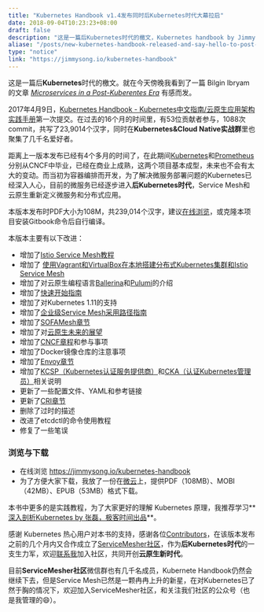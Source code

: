 ```yaml
---
title: "Kubernetes Handbook v1.4发布同时后Kubernetes时代大幕拉启"
date: 2018-09-04T10:23:23+08:00
draft: false
description: "这是一篇后Kubernetes时代的檄文，Kubernetes handbook by Jimmy Song v1.4发布，云原生的下一个重心是Service Mesh！"
aliase: "/posts/new-kubernetes-handbook-released-and-say-hello-to-post-kubernetes-era"
type: "notice"
link: "https://jimmysong.io/kubernetes-handbook"
---
```


这是一篇后**Kubernetes**时代的檄文。就在今天傍晚我看到了一篇 Bilgin Ibryam的文章 *[Microservices in a Post-Kuberentes Era](https://www.infoq.com/articles/microservices-post-kubernetes)* 有感而发。

2017年4月9日，[Kubernetes Handbook - Kubernetes中文指南/云原生应用架构实践手册](https://github.com/rootsongjc/kubernetes-handbook)第一次提交。在过去的16个月的时间里，有53位贡献者参与，1088次commit，共写了23,9014个汉字，同时在**Kubernetes&Cloud Native实战群**里也聚集了几千名爱好者。

距离上一版本发布已经有4个多月的时间了，在此期间[Kubernetes](https://kubernetes.io/)和[Prometheus](https://prometheus.io/)分别从CNCF中毕业，已经在商业上成熟，这两个项目基本成型，未来也不会有太大的变动。而当初为容器编排而开发，为了解决微服务部署问题的Kubernetes已经深入人心，目前的微服务已经逐步进入**后Kubernetes时代**，Service Mesh和云原生重新定义微服务和分布式应用。

本版本发布时PDF大小为108M，共239,014个汉字，建议[在线浏览](https://jimmysong.io/kubernetes-handbook/)，或克隆本项目安装Gitbook命令后自行编译。

本版本主要有以下改进：

- 增加了[Istio Service Mesh教程](https://jimmysong.io/kubernetes-handbook/usecases/istio-tutorial.html)
- 增加了
  [使用Vagrant和VirtualBox在本地搭建分布式Kubernetes集群和Istio Service Mesh](https://github.com/rootsongjc/kubernetes-vagrant-centos-cluster/blob/master/README-cn.md)
- 增加了对云原生编程语言[Ballerina](https://jimmysong.io/kubernetes-handbook/cloud-native/cloud-native-programming-language-ballerina.html)和[Pulumi](https://jimmysong.io/kubernetes-handbook/cloud-native/cloud-native-programming-language-pulumi.html)的介绍
- 增加了[快速开始指南](https://jimmysong.io/kubernetes-handbook/cloud-native/cloud-native-local-quick-start.html)
- 增加了对Kubernetes 1.11的支持
- 增加了[企业级Service Mesh采用路径指南](https://jimmysong.io/kubernetes-handbook/usecases/the-enterprise-path-to-service-mesh-architectures.html)
- 增加了[SOFAMesh章节](https://jimmysong.io/kubernetes-handbook/usecases/sofamesh.html)
- 增加了对[云原生未来的展望](https://jimmysong.io/kubernetes-handbook/cloud-native/the-future-of-cloud-native.html)
- 增加了[CNCF章程](https://jimmysong.io/kubernetes-handbook/cloud-native/cncf-charter.html)和参与事项
- 增加了Docker镜像仓库的注意事项
- 增加了[Envoy章节](https://jimmysong.io/kubernetes-handbook/usecases/envoy.html)
- 增加了[KCSP（Kubernetes认证服务提供商）](https://jimmysong.io/kubernetes-handbook/appendix/about-kcsp.html)和[CKA（认证Kubernetes管理员）](https://jimmysong.io/kubernetes-handbook/appendix/about-cka-candidate.html)相关说明
- 更新了一些配置文件、YAML和参考链接
- 更新了[CRI章节](https://jimmysong.io/kubernetes-handbook/concepts/cri.html)
- 删除了过时的描述
- 改进了etcdctl的命令使用教程
- 修复了一些笔误

### 浏览与下载

- 在线浏览 <https://jimmysong.io/kubernetes-handbook>
- 为了方便大家下载，我放了一份在[微云](https://share.weiyun.com/5YbhTIG)上，提供PDF（108MB）、MOBI（42MB）、EPUB（53MB）格式下载。

本书中更多的是实践教程，为了大家更好的理解 Kubernetes 原理，我推荐学习**[深入剖析Kubernetes by 张磊，极客时间出品](https://jimmysong.io/posts/kubernetes-tutorial-recommendation/)**。

感谢 Kubernetes 热心用户对本书的支持，感谢各位[Contributors](https://github.com/rootsongjc/kubernetes-handbook/graphs/contributors)，在该版本发布之前的几个月内又合作成立了[ServiceMesher社区](http://www.servicemesher.com/)，作为**后Kubernetes时代**的一支生力军，欢迎[联系我](http://www.servicemesher.com/contact)加入社区，共同开创**云原生新时代**。

目前**ServiceMesher社区**微信群也有几千名成员，Kubernete Handbook仍然会继续下去，但是Service Mesh已然是一颗冉冉上升的新星，在对Kubernetes已了然于胸的情况下，欢迎加入ServiceMesher社区，和关注我们社区的公众号（也是我管理的😄）。
